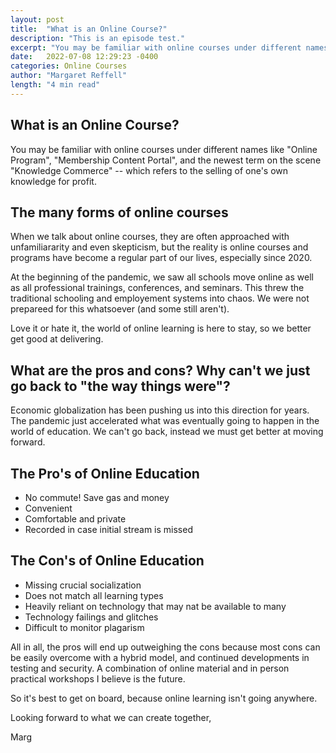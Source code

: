 ```yaml
---
layout: post
title:  "What is an Online Course?"
description: "This is an episode test."
excerpt: "You may be familiar with online courses under different names like Online Program, Membership Content Portal, and the newest term on the scene Knowledge Commerce which refers to the selling of one's own knowledge for profit."
date:   2022-07-08 12:29:23 -0400
categories: Online Courses
author: "Margaret Reffell"
length: "4 min read"
---
```


## What is an Online Course?

You may be familiar with online courses under different names like "Online Program", "Membership Content Portal", and the newest term on the scene "Knowledge Commerce" -- which refers to the selling of one's own knowledge for profit.


## The many forms of online courses

When we talk about online courses, they are often approached with unfamiliararity and even skepticism, but the reality is online courses and programs have become a regular part of our lives, especially since 2020.

At the beginning of the pandemic, we saw all schools move online as well as all professional trainings, conferences, and seminars. This threw the traditional schooling and employement systems into chaos. We were not prepareed for this whatsoever (and some still aren't).

Love it or hate it, the world of online learning is here to stay, so we better get good at delivering.


## What are the pros and cons? Why can't we just go back to "the way things were"?

Economic globalization has been pushing us into this direction for years. The pandemic just accelerated what was eventually going to happen in the world of education. We can't go back, instead we must get better at moving forward.

## The Pro's of Online Education

- No commute! Save gas and money
- Convenient
- Comfortable and private
- Recorded in case initial stream is missed


## The Con's of Online Education

- Missing crucial socialization
- Does not match all learning types
- Heavily reliant on technology that may nat be available to many
- Technology failings and glitches
- Difficult to monitor plagarism


All in all, the pros will end up outweighing the cons because most cons can be easily overcome with a hybrid model, and continued developments in testing and security. A combination of online material and in person practical workshops I believe is the future.

So it's best to get on board, because online learning isn't going anywhere.

Looking forward to what we can create together,

Marg
